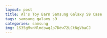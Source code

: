 ```yaml
---
layout: post
title: Al's Toy Barn Samsung Galaxy S9 Case
tags: samsung galaxy s9
categories: samsung
img: 1S35gMvnNlmdpwqJp7Ddw72LCtNgVbaCJ
---
```

